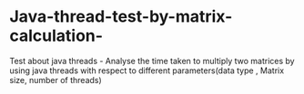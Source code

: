 # Java-thread-test-by-matrix-calculation-
Test about java threads - Analyse the time taken to multiply two matrices by using java threads with respect to different parameters(data type , Matrix size, number of threads)
